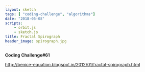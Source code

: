 ```yaml
---
layout: sketch
tags: [ "coding-challenge", "algorithms"]
date: "2018-05-08"
scripts: 
    - orbit.js
    - sketch.js
title: Fractal Spirograph
header_image: spirograph.jpg
---
```


**Coding Challenge#61**

<http://benice-equation.blogspot.in/2012/01/fractal-spirograph.html>
